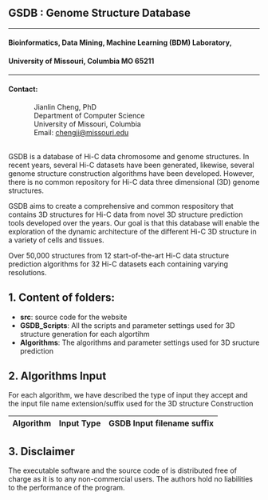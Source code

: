 
## GSDB : Genome Structure Database

----------

#### Bioinformatics, Data Mining, Machine Learning (BDM) Laboratory, 
#### University of Missouri, Columbia MO 65211

----------

#### Contact: <br/>
&nbsp;&nbsp;&nbsp;&nbsp;&nbsp;&nbsp;&nbsp;&nbsp;&nbsp;&nbsp;&nbsp;&nbsp; Jianlin Cheng, PhD <br/>
&nbsp;&nbsp;&nbsp;&nbsp;&nbsp;&nbsp;&nbsp;&nbsp;&nbsp;&nbsp;&nbsp;&nbsp; Department of Computer Science <br/>
&nbsp;&nbsp;&nbsp;&nbsp;&nbsp;&nbsp;&nbsp;&nbsp;&nbsp;&nbsp;&nbsp;&nbsp; University of Missouri, Columbia <br/>
&nbsp;&nbsp;&nbsp;&nbsp;&nbsp;&nbsp;&nbsp;&nbsp;&nbsp;&nbsp;&nbsp;&nbsp; Email: chengji@missouri.edu


<br/>
GSDB is a database of Hi-C data chromosome and genome structures. In recent years, several Hi-C datasets have been generated, likewise, several genome structure construction algorithms have been developed. However, there is no common repository for Hi-C data three dimensional (3D) genome structures.

GSDB aims to create a comprehensive and common respository that contains 3D structures for Hi-C data from novel 3D structure prediction tools developed over the years. Our goal is that this database will enable the exploration of the dynamic architecture of the different Hi-C 3D structure in a variety of cells and tissues.

Over 50,000 structures from 12 start-of-the-art Hi-C data structure prediction algorithms for 32 Hi-C datasets each containing varying resolutions.





## 1. Content of folders:
- **src**: source code for the website
- **GSDB_Scripts**: All the scripts and parameter settings used for 3D structure generation for each algortihm
- **Algorithms**:  The algorithms and parameter settings used for 3D sructure prediction


## 2. Algorithms Input ##

For each algorithm, we have described the type of input they accept and the input file name extension/suffix used for the 3D structure Construction

| Algorithm|  Input Type	| GSDB Input filename suffix |
| --- | --- |--- |

## 3. Disclaimer ##

The executable software and the source code of is distributed free of charge as it is to any non-commercial users. The authors hold no liabilities to 
the performance of the program.


